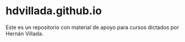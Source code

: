# hdvillada.github.io
Este es un repositorio con material de apoyo para cursos dictados por Hernán Villada.
